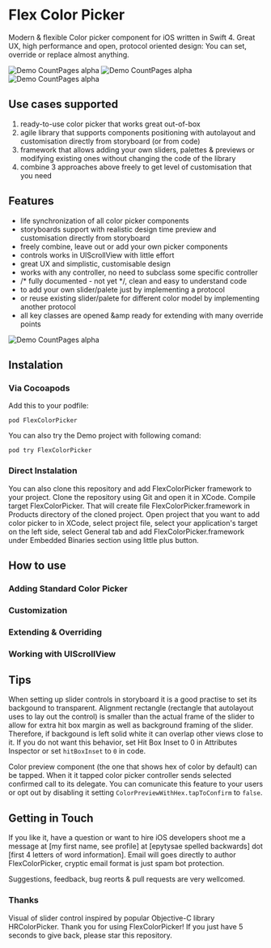 # Flex Color Picker
Modern &amp; flexible Color picker component for iOS written in Swift 4. Great UX, high performance and open, protocol oriented design: You can set, override or replace almost anything.

![Demo CountPages alpha](https://github.com/RastislavMirek/FlexColorPicker/blob/master/SampleGifs/Flex_color_picker_for_swift_preview1.gif)
![Demo CountPages alpha](https://github.com/RastislavMirek/FlexColorPicker/blob/master/SampleGifs/Flex_color_picker_for_swift_preview2.gif)
![Demo CountPages alpha](https://github.com/RastislavMirek/FlexColorPicker/blob/master/SampleGifs/Flex_color_picker_for_swift_preview3.gif)

## Use cases supported
1. ready-to-use color picker that works great out-of-box
2. agile library that supports components positioning with autolayout and customisation directly from storyboard (or from code)     
3. framework that allows adding your own sliders, palettes &amp; previews or modifying existing ones without changing the code of the library
4. combine 3 approaches above freely to get level of customisation that you need

## Features
- life synchronization of all color picker components 
- storyboards support with realistic design time preview and customisation directly from storyboard
- freely combine, leave out or add your own picker components
- controls works in UIScrollView with little effort
- great UX and simplistic, customisable design
- works with any controller, no need to subclass some specific controller
- /* fully documented - not yet  */, clean and easy to understand code
- to add your own slider/palete just by implementing a protocol
- or reuse existing slider/palete for different color model by implementing another protocol
- all key classes are opened &amp ready for extending with many override points 

![Demo CountPages alpha](https://github.com/RastislavMirek/FlexColorPicker/blob/master/SampleGifs/Flex_color_picker_for_swift_preview4.gif)

## Instalation

### Via Cocoapods
Add this to your podfile:

    pod FlexColorPicker

You can also try the Demo project with following comand:

    pod try FlexColorPicker

### Direct Instalation
You can also clone this repository and add FlexColorPicker framework to your project. Clone the repository using Git and open it in XCode. Compile target FlexColorPicker. That will create file FlexColorPicker.framework in Products directory of the cloned project. Open project that you want to add color picker to in XCode, select project file, select your application's target on the left side, select General tab and add FlexColorPicker.framework under Embedded Binaries section using little plus button.  

## How to use

### Adding Standard Color Picker

### Customization

### Extending & Overriding

### Working with UIScrollView

## Tips
When setting up slider controls in storyboard it is a good practise to set its backgound to transparent. Alignment rectangle (rectangle that autolayout uses to lay out the control) is smaller than the actual frame of the slider to allow for extra hit box margin as well as background framing of the slider. Therefore, if backgound is left solid white it can overlap other views close to it. If you do not want this behavior, set Hit Box Inset to 0 in Attributes Inspector or set `hitBoxInset` to `0` in code.

Color preview component (the one that shows hex of color by default) can be tapped. When it it tapped color picker controller sends selected confirmed call to its delegate. You can comunicate this feature to your users or opt out by disabling it setting `ColorPreviewWithHex.tapToConfirm` to `false`.   

## Getting in Touch
If you like it, have a question or want to hire iOS developers shoot me a message at [my first name, see profile] at [epytysae spelled backwards] dot [first 4 letters of word information]. Email will goes directly to author FlexColorPicker, cryptic email format is just spam bot protection. 

Suggestions, feedback, bug reorts & pull requests are very wellcomed.

### Thanks
Visual of slider control inspired by popular Objective-C library HRColorPicker.  Thank you  for using FlexColorPicker! If you just have 5 seconds to give back, please star this repository.
